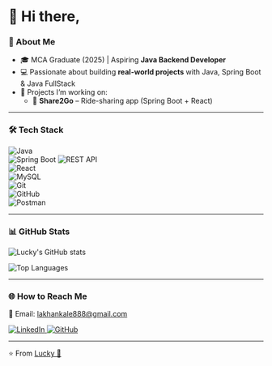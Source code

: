 # 👋 Hi there,  

### 🚀 About Me  
- 🎓 MCA Graduate (2025) | Aspiring **Java Backend Developer**  
- 💻 Passionate about building **real-world projects** with Java, Spring Boot & Java FullStack  
- 🔭 Projects I’m working on:  
   - 🚗 **Share2Go** – Ride-sharing app (Spring Boot + React) 

---

### 🛠️ Tech Stack  
![Java](https://img.shields.io/badge/Java-orange?logo=java&logoColor=white)  
![Spring Boot](https://img.shields.io/badge/Spring%20Boot-brightgreen?logo=springboot&logoColor=white)
![REST API](https://img.shields.io/badge/REST%20API-02569B?logo=fastapi&logoColor=white)  
![React](https://img.shields.io/badge/React-blue?logo=react&logoColor=white)  
![MySQL](https://img.shields.io/badge/MySQL-blue?logo=mysql&logoColor=white)  
![Git](https://img.shields.io/badge/Git-F05032?logo=git&logoColor=white)  
![GitHub](https://img.shields.io/badge/GitHub-181717?logo=github&logoColor=white)  
![Postman](https://img.shields.io/badge/Postman-orange?logo=postman&logoColor=white)  

---

### 📊 GitHub Stats  
![Lucky's GitHub stats](https://github-readme-stats.vercel.app/api?username=Laxmankale&show_icons=true&theme=tokyonight)  

![Top Languages](https://github-readme-stats.vercel.app/api/top-langs/?username=Laxmankale&layout=compact&theme=tokyonight)  

---

### 🌐 How to Reach Me  

📧 Email: lakhankale888@gmail.com


<a href="https://www.linkedin.com/in/lakhan-kale-29886123b/">
  <img src="https://img.shields.io/badge/LinkedIn-0077B5?style=for-the-badge&logo=linkedin&logoColor=white" alt="LinkedIn"/>
</a>

<a href="https://github.com/Laxmankale" target="_blank">
  <img src="https://img.shields.io/badge/GitHub-181717?style=for-the-badge&logo=github&logoColor=white" alt="GitHub"/>
</a>



---

⭐️ From [Lucky 🫡](https://github.com/Laxmankale)
